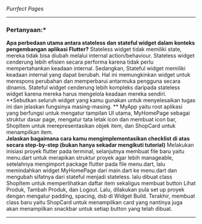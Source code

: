 *Purrfect Pages*
<hr>

### **Pertanyaan:***
**Apa perbedaan utama antara stateless dan stateful widget dalam konteks pengembangan aplikasi Flutter?**
Stateless widget tidak memiliki state, mereka tidak bisa diubah melalui internal action/behaviour. Stateless widget cenderung lebih efisien secara performa karena tidak perlu mempertahankan keadaan internal. Sedangkan, Stateful widget memiliki keadaan internal yang dapat berubah. Hal ini memungkinkan widget untuk merespons perubahan dan memperbarui antarmuka pengguna secara dinamis. Stateful widget cenderung lebih kompleks daripada stateless widget karena mereka harus mengelola keadaan mereka sendiri. 
**Sebutkan seluruh widget yang kamu gunakan untuk menyelesaikan tugas ini dan jelaskan fungsinya masing-masing. **
MyApp yaitu root aplikasi yang berfungsi untuk mengatur tampilan UI utama, MyHomePage sebagai struktur dasar page, mengatur tata letak icon dan membuat icon bar, ShopItem untuk merepresentasikan objek item, dan ShopCard untuk menampilkan item.  
**Jelaskan bagaimana cara kamu mengimplementasikan checklist di atas secara step-by-step (bukan hanya sekadar mengikuti tutorial)**
Melakukan inisiasi proyek flutter pada terminal, selanjutnya membuat file baru yaitu menu.dart untuk merapikan struktur proyek agar lebih manageable, setelahnya mengimport package flutter pada file menu.dart, lalu memindahkan widget MyHomePage dari main.dart ke menu.dart dan mengubah sifatnya dari stateful menjadi stateless. lalu dibuat class ShopItem untuk memperlihatkan daftar item sekaligus membuat button Lihat Produk, Tambah Produk, dan Logout. Lalu, dilakukan pula set up proyek dengan mengatur padding, spacing, dsb di Widget Build. Terakhir, membuat class baru yaitu ShopCard untuk menampilkan card yang nantinya juga akan menampilkan snackbar untuk setiap button yang telah dibuat. 
<hr>